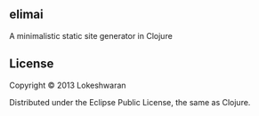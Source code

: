 ## elimai

A minimalistic static site generator in Clojure


## License

Copyright © 2013 Lokeshwaran

Distributed under the Eclipse Public License, the same as Clojure.
